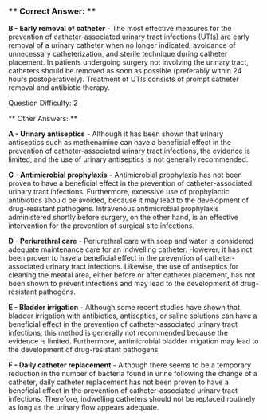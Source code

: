 ### ** Correct Answer: **

**B - Early removal of catheter** - The most effective measures for the prevention of catheter-associated urinary tract infections (UTIs) are early removal of a urinary catheter when no longer indicated, avoidance of unnecessary catheterization, and sterile technique during catheter placement. In patients undergoing surgery not involving the urinary tract, catheters should be removed as soon as possible (preferably within 24 hours postoperatively). Treatment of UTIs consists of prompt catheter removal and antibiotic therapy.

Question Difficulty: 2

** Other Answers: **

**A - Urinary antiseptics** - Although it has been shown that urinary antiseptics such as methenamine can have a beneficial effect in the prevention of catheter-associated urinary tract infections, the evidence is limited, and the use of urinary antiseptics is not generally recommended.

**C - Antimicrobial prophylaxis** - Antimicrobial prophylaxis has not been proven to have a beneficial effect in the prevention of catheter-associated urinary tract infections. Furthermore, excessive use of prophylactic antibiotics should be avoided, because it may lead to the development of drug-resistant pathogens. Intravenous antimicrobial prophylaxis administered shortly before surgery, on the other hand, is an effective intervention for the prevention of surgical site infections.

**D - Periurethral care** - Periurethral care with soap and water is considered adequate maintenance care for an indwelling catheter. However, it has not been proven to have a beneficial effect in the prevention of catheter-associated urinary tract infections. Likewise, the use of antiseptics for cleaning the meatal area, either before or after catheter placement, has not been shown to prevent infections and may lead to the development of drug-resistant pathogens.

**E - Bladder irrigation** - Although some recent studies have shown that bladder irrigation with antibiotics, antiseptics, or saline solutions can have a beneficial effect in the prevention of catheter-associated urinary tract infections, this method is generally not recommended because the evidence is limited. Furthermore, antimicrobial bladder irrigation may lead to the development of drug-resistant pathogens.

**F - Daily catheter replacement** - Although there seems to be a temporary reduction in the number of bacteria found in urine following the change of a catheter, daily catheter replacement has not been proven to have a beneficial effect in the prevention of catheter-associated urinary tract infections. Therefore, indwelling catheters should not be replaced routinely as long as the urinary flow appears adequate.

